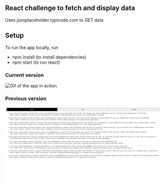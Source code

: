 ## React challenge to fetch and display data
Uses jsonplaceholder.typicode.com to GET data
## Setup
To run the app locally, run
- npm install (to install dependencies)
- npm start (to run react)

### Current version

![Gif of the app in action.](screenshots.ss02.gif)

### Previous version

![Gif of the app perviously as a list.](screenshots/ss01.gif)
